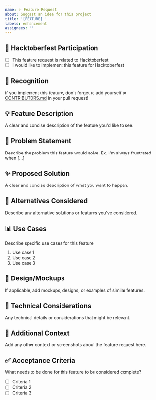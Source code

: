 ```yaml
---
name: ✨ Feature Request
about: Suggest an idea for this project
title: '[FEATURE] '
labels: enhancement
assignees: ''
---
```


## 🎃 Hacktoberfest Participation
- [ ] This feature request is related to Hacktoberfest
- [ ] I would like to implement this feature for Hacktoberfest

## 👥 Recognition
If you implement this feature, don't forget to add yourself to [CONTRIBUTORS.md](../../CONTRIBUTORS.md) in your pull request!

## 💡 Feature Description
A clear and concise description of the feature you'd like to see.

## 🎯 Problem Statement
Describe the problem this feature would solve. Ex. I'm always frustrated when [...]

## ✨ Proposed Solution
A clear and concise description of what you want to happen.

## 🔄 Alternatives Considered
Describe any alternative solutions or features you've considered.

## 📊 Use Cases
Describe specific use cases for this feature:
1. Use case 1
2. Use case 2
3. Use case 3

## 🎨 Design/Mockups
If applicable, add mockups, designs, or examples of similar features.

## 🔧 Technical Considerations
Any technical details or considerations that might be relevant.

## 📝 Additional Context
Add any other context or screenshots about the feature request here.

## ✅ Acceptance Criteria
What needs to be done for this feature to be considered complete?
- [ ] Criteria 1
- [ ] Criteria 2
- [ ] Criteria 3